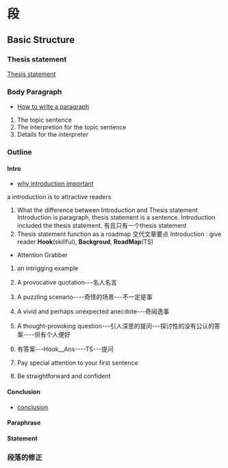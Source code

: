 
# 段
## Basic Structure
### Thesis statement
[Thesis statement](https://writingcenter.unc.edu/tips-and-tools/thesis-statements/)
### Body Paragraph
* [How to write a paragraph](https://writingcenter.unc.edu/tips-and-tools/paragraphs/)
1. The topic sentence
2. The interpretion for the topic sentence
3. Details for the interpreter
### Outline
#### Intro
* [why introduction important](https://writingcenter.unc.edu/tips-and-tools/introductions/)

a introduction is to attractive readers
1. What the difference between Introduction and Thesis statement
Introduction is paragraph, thesis statement is a sentence. Introduction included the thesis statement. 有且只有一个thesis statement
2. Thesis statement function as a roadmap 交代文章要点
Introduction : give reader **Hook**(skillful), **Backgroud**, **RoadMap**(TS)
* Attention Grabber
1. an intrigging example
2. A provocative quotation---名人名言
3. A puzzling scenario----奇怪的场景---不一定是事
4. A vivid and perhaps unexpected anecdote---奇闻逸事
5. A thought-provoking question---引人深思的提问---探讨性的没有公认的答案----但有个人便好
  1. 有答案---Hook__Ans----TS---提问

1. Pay special attention to your first sentence
2. Be straightforward and confident 


#### Conclusion
* [conclusion](https://writingcenter.unc.edu/tips-and-tools/conclusions/)
#### Paraphrase
#### Statement
### 段落的修正